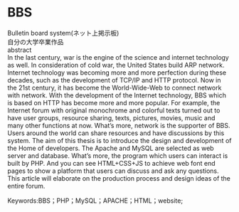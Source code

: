 # BBS  
Bulletin board system(ネット上掲示板)  
自分の大学卒業作品  
abstract  
In the last century, war is the engine of the science and internet technology as well. In consideration of cold war, the United States build ARP network. Internet technology was becoming more and more perfection during these decades, such as the development of TCP/IP and HTTP protocol. Now in the 21st century, it has become the World-Wide-Web to connect network with network.
 With the development of the Internet technology, BBS which is based on HTTP has become more and more popular. For example, the Internet forum with original monochrome and colorful texts turned out to have user groups, resource sharing, texts, pictures, movies, music and many other functions at now. What’s more, network is the supporter of BBS. Users around the world can share resources and have discussions by this system.
The aim of this thesis is to introduce the design and development of the Home of developers. The Apache and MySQL are selected as web server and database. What’s more, the program which users can interact is built by PHP. And you can see HTML+CSS+JS to achieve web font end pages to show a platform that users can discuss and ask any questions. This article will elaborate on the production process and design ideas of the entire forum.  

Keywords:BBS；PHP；MySQL；APACHE；HTML；website;  

